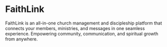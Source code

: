 # FaithLink
FaithLink is an all-in-one church management and discipleship platform that connects your members, ministries, and messages in one seamless experience. Empowering community, communication, and spiritual growth from anywhere.
